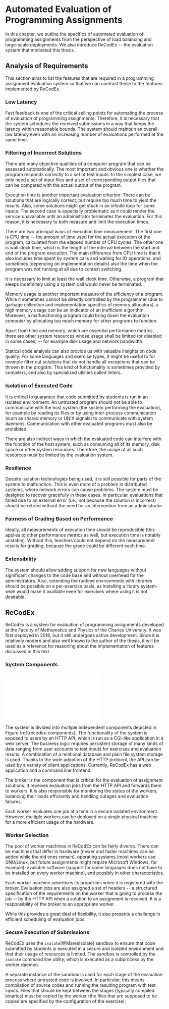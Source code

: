 # Automated Evaluation of Programming Assignments

In this chapter, we outline the specifics of automated evaluation of programming 
assignments from the perspective of load balancing and large-scale deployments. 
We also introduce ReCodEx -- the evaluation system that motivated this thesis.

## Analysis of Requirements

This section aims to list the features that are required in a programming 
assignment evaluation system so that we can contrast these to the features 
implemented by ReCodEx. 

### Low Latency

Fast feedback is one of the critical selling points for automating the process 
of evaluation of programming assignments. Therefore, it is necessary that the 
system schedules the received submissions in a way that keeps the latency within 
reasonable bounds. The system should maintain an overall low latency even with 
an increasing number of evaluations performed at the same time.

### Filtering of Incorrect Solutions

There are many objective qualities of a computer program that can be assessed 
automatically. The most important and obvious one is whether the program
responds correctly to a set of test inputs. In the simplest case, we only need a 
set of input files and a set of corresponding output files that can be compared 
with the actual output of the program.

Execution time is another important evaluation criterion. There can be solutions 
that are logically correct, but require too much time to yield the results. 
Also, some solutions might get stuck in an infinite loop for some inputs. The 
second case is especially problematic as it could render the service unavailable 
until an administrator terminates the evaluation. For this reason, it is 
necessary to both measure and limit the execution times.

There are two principal ways of execution time measurement. The first one is CPU 
time -- the amount of time used for the actual execution of the program, 
calculated from the elapsed number of CPU cycles. The other one is wall clock 
time, which is the length of the interval between the start and end of the 
program execution. The main difference from CPU time is that it also includes 
time spent by system calls and waiting for IO operations, and sometimes 
(depending on implementation details) also the time when the program was not 
running at all due to context switching.

It is necessary to limit at least the wall clock time. Otherwise, a program that 
sleeps indefinitely using a system call would never be terminated.

Memory usage is another important measure of the efficiency of a program. While 
it sometimes cannot be directly controlled by the programmer (due to garbage 
collection and implementation specifics of memory allocators), a high memory 
usage can be an inidicator of an inefficient algorithm. Moreover, a 
malfunctioning program could bring down the evaluation computer by allocating 
too much memory for other programs to function. 

Apart from time and memory, which are essential performance metrics, there are 
other system resources whose usage shall be limited (or disabled in some cases) 
-- for example disk usage and network bandwidth.

Statical code analysis can also provide us with valuable insights on code 
quality. For some languages and exercise types, it might be useful to for 
example filter out solutions that do not handle all exceptions that can be 
thrown in the program. This kind of functionality is sometimes provided by 
compilers, and also by specialized utilities called linters.

### Isolation of Executed Code

It is critical to guarantee that code submitted by students is run in an 
isolated environment. An untrusted program should not be able to communicate 
with the host system (the system performing the evaluation), for example by 
reading its files or by using inter-process communication (such as shared memory 
or UNIX signals) to communicate with system daemons. Communication with other 
evaluated programs must also be prohibited.

There are also indirect ways in which the evaluated code can interfere with the 
function of the host system, such as consuming all of its memory, disk space or 
other system resources. Therefore, the usage of all such resources must be 
limited by the evaluation system.

### Resilience

Despite isolation technologies being used, it is still possible for parts of the 
system to malfunction. This is even more of a problem in distributed systems, 
where network errors can cause problems. The system must be designed to recover 
gracefully in these cases. In particular, evaluations that failed due to an 
external error (i.e., not because the solution is incorrect) should be retried 
without the need for an intervention from an administrator.

### Fairness of Grading Based on Performance

Ideally, all measurements of execution time should be reproducible (this applies 
to other performance metrics as well, but execution time is notably unstable). 
Without this, teachers could not depend on the measurement results for grading, 
because the grade could be different each time.

### Extensibility

The system should allow adding support for new languages without significant 
changes to the code base and without overhead for the administrators. Also, 
extending the runtime environments with libraries should be possible on a 
per-exercise basis, as installing a library system-wide would make it available 
even for exercises where using it is not desirable.

## ReCodEx

ReCodEx is a system for evaluation of programming assignments developed at the 
Faculty of Mathematics and Physics of the Charles University. It was first 
deployed in 2016, but it still undergoes active development. Since it is 
relatively modern and also well known to the author of the thesis, it will be 
used as a reference for reasoning about the implementation of features discussed 
in this text.

### System Components

![A simplified diagram of the components of the ReCodEx code examiner 
\label{recodex-components}](img/recodex/recodex.tex)

The system is divided into multiple independent components depicted in Figure 
\ref{recodex-components}. The functionality of the system is exposed to users by 
an HTTP API, which is run as a CGI-like application in a web server. The 
business logic requires persistent storage of many kinds of data ranging from 
user accounts to test inputs for exercises and evaluation results. A combination 
of a relational database and plain file system storage is used. Thanks to the 
wide adoption of the HTTP protocol, the API can be used by a variety of client 
applications. Currently, ReCodEx has a web application and a command line 
frontend.

The broker is the component that is critical for the evaluation of assignment 
solutions. It receives evaluation jobs from the HTTP API and forwards them to 
workers. It is also responsible for monitoring the status of the workers, 
balancing their loads efficiently and handling outages and evaluation failures.

Each worker evaluates one job at a time in a secure isolated environment. 
However, multiple workers can be deployed on a single physical machine for a 
more efficient usage of the hardware. 

### Worker Selection

The pool of worker machines in ReCodEx can be fairly diverse. There can be 
machines that differ in hardware (newer and faster machines can be added while 
the old ones remain), operating systems (most workers use GNU/Linux, but future 
assignments might require Microsoft Windows, for example), available software 
(support for some languages does not have to be installed on every worker 
machine), and possibly in other characteristics.

Each worker machine advertises its properties when it is registered with the 
broker. Evaluation jobs are also assigned a set of headers -- a structured
specification of the requirements on the worker that is going to process the job 
-- by the HTTP API when a solution to an assignment is received. It is a 
responsibility of the broker to an appropriate worker.

While this provides a great deal of flexibility, it also presents a challenge in 
efficient scheduling of evaluation jobs.

### Secure Execution of Submissions

ReCodEx uses the `isolate`[@MaresIsolate] sandbox to ensure that code submitted 
by students is executed in a secure and isolated environment and that their 
usage of resources is limited. The sandbox is controlled by the `isolate` 
command line utility, which is executed as a subprocess by the worker daemon.

A separate instance of the sandbox is used for each stage of the evaluation 
process where untrusted code is involved. In particular, this means compilation 
of source codes and running the resulting program with test inputs. Files that 
should be kept between the stages (typically compiled binaries) must be copied 
by the worker (the files that are supposed to be copied are specified by the 
configuration of the exercise).
